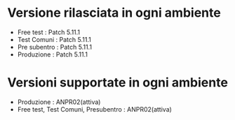 # Versione rilasciata in ogni ambiente

- Free test : Patch 5.11.1
- Test Comuni : Patch 5.11.1
- Pre subentro : Patch 5.11.1
- Produzione : Patch 5.11.1


# Versioni supportate in ogni ambiente

- Produzione : ANPR02(attiva)
- Free test, Test Comuni, Presubentro : ANPR02(attiva)
